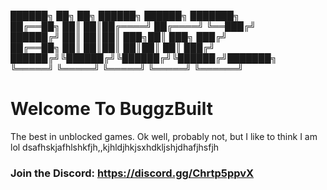 ██████╗ ██╗   ██╗ ██████╗  ██████╗ ███████╗    
██╔══██╗ ██║   ██║██╔════╝ ██╔════╝ ╚══███╔╝    
██████╔╝ ██║   ██║██║  ███╗██║  ███╗  ███╔╝   
██╔══██╗ ██║   ██║██║   ██║██║   ██║ ███╔╝      
██████╔╝╚██████╔╝╚██████╔╝╚██████╔╝███████╗     
╚═════╝  ╚═════╝  ╚═════╝  ╚═════╝ ╚══════╝       
# Welcome To BuggzBuilt
The best in unblocked games.
Ok well, probably not, but I like to think I am lol
dsafhskjafhlshkfjh,,kjhldjhkjsxhdkljshjdhafjhsfjh


### Join the Discord: https://discord.gg/Chrtp5ppvX
